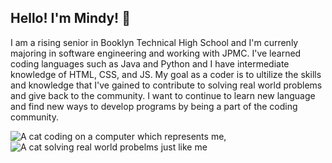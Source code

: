 ## Hello! I'm Mindy! 👋

<!--
**mind-dy/mind-dy** is a ✨ _special_ ✨ repository because its `README.md` (this file) appears on your GitHub profile.

Here are some ideas to get you started:

- 🔭 I’m currently working on ...
- 🌱 I’m currently learning ...
- 👯 I’m looking to collaborate on ...
- 🤔 I’m looking for help with ...
- 💬 Ask me about ...
- 📫 How to reach me: ...
- 😄 Pronouns: ...
- ⚡ Fun fact: ...
-->

I am a rising senior in Booklyn Technical High School and I'm currenly majoring in software engineering and working with JPMC. I've learned coding languages such as Java and Python and I have intermediate knowledge of HTML, CSS, and JS.
My goal as a coder is to ultilize the skills and knowledge that I've gained to contribute to solving real world problems and give back to the community. I want to continue to learn new language and find new ways to develop programs by being a part of the coding community.

![A cat coding on a computer which represents me](https://media.tenor.com/y2JXkY1pXkwAAAAM/cat-computer.gif), ![A cat solving real world probelms just like me](https://media.tenor.com/ucLLyC6hYrgAAAAM/cat-cat-math.gif)
